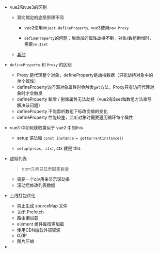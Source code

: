 - vue2和vue3的区别

  - 双向绑定的底层原理不同

    - vue2使用`Object.defineProperty`, vue3使用`new Proxy`

    - `defineProperty`的问题：后添加的属性劫持不到，对象/数组新增时，需要`vm.$set`
  - [其他](https://xinzu.github.io/notes/vue/Vue3.html#%E4%BB%8Evue2%E4%B8%AD%E8%BF%81%E7%A7%BB)
- `defineProperty` 和 `Proxy` 的区别
  - Proxy 是代理整个对象，defineProperty是劫持数据（只能劫持对象中的单个属性）
  - defineProperty访问源对象属性时会触发`get`方法，Proxy只有访问代理对象时才会触发
  - defineProperty 新增 / 删除属性无法劫持（vue2有$set和数组方法重写解决该问题）
  - defineProperty 不能监听数组下标改变值的变化
  - defineProperty 性能较差，监听对象时需要遍历循环每个属性


- vue3 中如何获取类似于 vue2 中的this

  - setup 语法糖 `const instance = getCurrentInstance()`

  - `setup(props, ctx)`, ctx 就是 this

- 虚拟列表

  > dom元素只显示固定数量

  - 需要一个div用来显示滚动条
  - 滚动后修改列表数据

- 上线打包优化
  - 禁止生成 sourceMap 文件
  - 关闭 Prefetch
  - 路由懒加载
  - element 组件库按需加载
  - 使用CDN加载外部资源
  - GZIP
  - 图片压缩
- 

